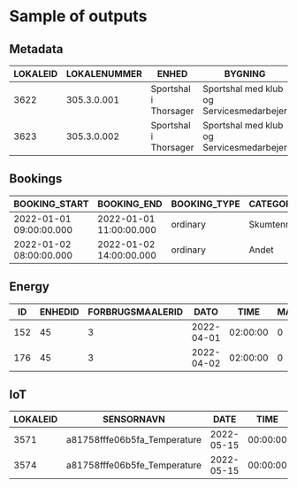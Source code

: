 # Sample of outputs

## Metadata

| LOKALEID | LOKALENUMMER | ENHED                 | BYGNING                                  | LOKALE              | ADRESSE      | POSTNUMMER | POSTDISTRIKT | NETTOAREAL | LOKALEANVENDELSE | ENERGIMAERKE | ENERGIMAERKEAAR | ENERGIMAERKEUDLOEBAAR | BYGNINGBOOKBAR | LOKALEBOOKBAR | OPVARMET   | EJERFORHOLD | GYLDIGFRA | GYLDIGTIL | CONVENTUSRESSOURCEID | CARETAKERID | ENHEDSKODE | ENHEDID |
| -------- | ------------ | --------------------- | ---------------------------------------- | ------------------- | ------------ | ---------- | ------------ | ---------- | ---------------- | ------------ | --------------- | --------------------- | -------------- | ------------- | ---------- | ----------- | --------- | --------- | -------------------- | ----------- | ---------- | ------- |
| 3622     | 305.3.0.001  | Sportshal i Thorsager | Sportshal med klub og Servicesmedarbejer | 305.3.0.001 (Entré) | Kløvervangen | 8410       | Rønde        | 5.6        | Entré            | NULL         | NULL            | NULL                  | Bookbar        | Ej bookbar    | Ingen data | Ejer        | NULL      | NULL      | NULL                 | 2001        | 305        | 53      |
| 3623     | 305.3.0.002  | Sportshal i Thorsager | Sportshal med klub og Servicesmedarbejer | 305.3.0.002 (Gang)  | Kløvervangen | 8410       | Rønde        | 35.77      | Gang             | NULL         | NULL            | NULL                  | Bookbar        | Ej bookbar    | Ingen data | Ejer        | NULL      | NULL      | NULL                 | 2000        | 305        | 53      |

## Bookings

| BOOKING_START           | BOOKING_END             | BOOKING_TYPE | CATEGORY_NAME | CATEGORY_ID | ORGANIZATION_ID | ORGANIZATION_NAME              | RESOURCE_ID | RESOURCE_NAME | RESOURCE_ORGANIZATION_ID | RESOURCE_ORGANIZATION_NAME |
| ----------------------- | ----------------------- | ------------ | ------------- | ----------- | --------------- | ------------------------------ | ----------- | ------------- | ------------------------ | -------------------------- |
| 2022-01-01 09:00:00.000 | 2022-01-01 11:00:00.000 | ordinary     | Skumtennis    | 26907       | 5104            | Thorsager-Rønde Idrætsforening | 10339       | Hallen        | 5125                     | Thorsager Skole            |
| 2022-01-02 08:00:00.000 | 2022-01-02 14:00:00.000 | ordinary     | Andet         | 9294        | 6133            | Cykel Klubben Djurs            | 39100       | multirum      | 5125                     | Thorsager Skole            |

## Energy

| ID  | ENHEDID | FORBRUGSMAALERID | DATO       | TIME     | MAALING | FORBRUGSTYPE | MAALEENHED |
| --- | ------- | ---------------- | ---------- | -------- | ------- | ------------ | ---------- |
| 152 | 45      | 3                | 2022-04-01 | 02:00:00 | 0       | Vand_Samlet  | m3         |
| 176 | 45      | 3                | 2022-04-02 | 02:00:00 | 0       | Vand_Samlet  | m3         |

## IoT

| LOKALEID | SENSORNAVN                   | DATE       | TIME     | FORBRUGSTYPE | VALUE        | ENDING_NAVN |
| -------- | ---------------------------- | ---------- | -------- | ------------ | ------------ | ----------- |
| 3571     | a81758fffe06b5fa_Temperature | 2022-05-15 | 00:00:00 | Temperature  | 20.033333333 | Temperature |
| 3574     | a81758fffe06b5fe_Temperature | 2022-05-15 | 00:00:00 | Temperature  | 19.366666667 | Temperature |
